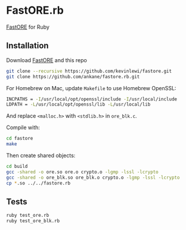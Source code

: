 # FastORE.rb

[FastORE](https://github.com/kevinlewi/fastore) for Ruby

## Installation

Download [FastORE](https://github.com/kevinlewi/fastore#installation) and this repo

```sh
git clone --recursive https://github.com/kevinlewi/fastore.git
git clone https://github.com/ankane/fastore.rb.git
```

For Homebrew on Mac, update `Makefile` to use Homebrew OpenSSL:

```sh
INCPATHS = -I/usr/local/opt/openssl/include -I/usr/local/include
LDPATH = -L/usr/local/opt/openssl/lib -L/usr/local/lib
```

And replace `<malloc.h>` with `<stdlib.h>` in `ore_blk.c`.

Compile with:

```sh
cd fastore
make
```

Then create shared objects:

```sh
cd build
gcc -shared -o ore.so ore.o crypto.o -lgmp -lssl -lcrypto
gcc -shared -o ore_blk.so ore_blk.o crypto.o -lgmp -lssl -lcrypto
cp *.so ../../fastore.rb
```

## Tests

```sh
ruby test_ore.rb
ruby test_ore_blk.rb
```
